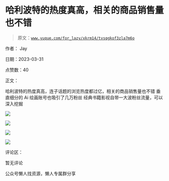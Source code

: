 # 哈利波特的热度真高，相关的商品销售量也不错

> 原文：[`www.yuque.com/for_lazy/xkrm14/tvsqgkof3zla7m6o`](https://www.yuque.com/for_lazy/xkrm14/tvsqgkof3zla7m6o)

作者： Jay

日期：2023-03-31

点赞数：40

正文：

哈利波特的热度真高，连子话题的浏览热度都过亿，相关的商品销售量也不错 垂直细分的 Ai 绘画账号也吸引了几万粉丝 经典书籍影视自带一大波粉丝流量，可以深入挖掘

![](img/670b5d3b149a4ddfcfacd0e2e36ba5d5.png)

![](img/eb63e43359cdab627691b822f3fe6630.png)

![](img/c075822c88fb85382ce8214c61b3a7e8.png)

![](img/c61a562b8e02a71323706fa7c6f2018f.png)  

评论区：

暂无评论

公众号懒人找资源，懒人专属群分享


